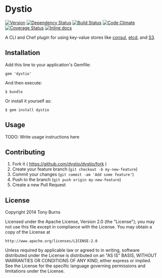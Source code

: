 # Dystio

[![Version](https://img.shields.io/gem/v/dystio.svg)](https://rubygems.org/gems/dystio)
[![Dependency Status](https://img.shields.io/gemnasium/dystio/dystio.svg)](https://gemnasium.com/dystio/dystio)
[![Build Status](https://img.shields.io/travis/dystio/dystio/master.svg)](https://travis-ci.org/dystio/dystio)
[![Code Climate](https://img.shields.io/codeclimate/github/dystio/dystio.svg)](https://codeclimate.com/github/dystio/dystio)
[![Coverage Status](https://img.shields.io/coveralls/dystio/dystio.svg)](https://coveralls.io/r/dystio/dystio?branch=master)
[![Inline docs](http://inch-ci.org/github/dystio/dystio.svg)](http://inch-ci.org/github/dystio/dystio)

A CLI and Chef plugin for using key-value stores like [consul][consul], [etcd][etcd], and [S3][s3].

[consul]: http://www.consul.io/
[etcd]: https://github.com/coreos/etcd
[s3]: http://aws.amazon.com/s3/

## Installation

Add this line to your application's Gemfile:

    gem 'dystio'

And then execute:

    $ bundle

Or install it yourself as:

    $ gem install dystio

## Usage

TODO: Write usage instructions here

## Contributing

1. Fork it ( https://github.com/dystio/dystio/fork )
2. Create your feature branch (`git checkout -b my-new-feature`)
3. Commit your changes (`git commit -am 'Add some feature'`)
4. Push to the branch (`git push origin my-new-feature`)
5. Create a new Pull Request

## License

Copyright 2014 Tony Burns

Licensed under the Apache License, Version 2.0 (the "License");
you may not use this file except in compliance with the License.
You may obtain a copy of the License at

    http://www.apache.org/licenses/LICENSE-2.0

Unless required by applicable law or agreed to in writing, software
distributed under the License is distributed on an "AS IS" BASIS,
WITHOUT WARRANTIES OR CONDITIONS OF ANY KIND, either express or implied.
See the License for the specific language governing permissions and
limitations under the License.
